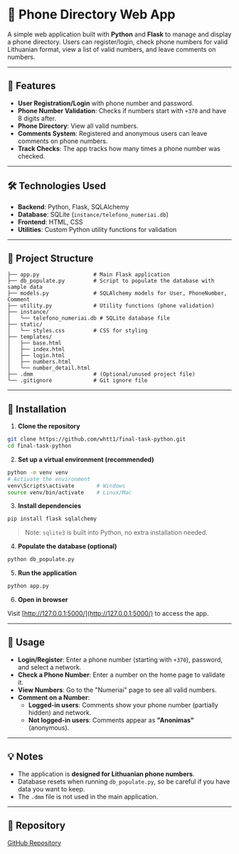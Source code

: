 # 📱 Phone Directory Web App

A simple web application built with **Python** and **Flask** to manage and display a phone directory. Users can register/login, check phone numbers for valid Lithuanian format, view a list of valid numbers, and leave comments on numbers.

---

## 🚀 Features

- **User Registration/Login** with phone number and password.
- **Phone Number Validation**: Checks if numbers start with `+370` and have 8 digits after.
- **Phone Directory**: View all valid numbers.
- **Comments System**: Registered and anonymous users can leave comments on phone numbers.
- **Track Checks**: The app tracks how many times a phone number was checked.

---

## 🛠️ Technologies Used

- **Backend**: Python, Flask, SQLAlchemy
- **Database**: SQLite (`instance/telefono_numeriai.db`)
- **Frontend**: HTML, CSS
- **Utilities**: Custom Python utility functions for validation

---

## 📂 Project Structure

```
├── app.py                 # Main Flask application
├── db_populate.py         # Script to populate the database with sample data
├── models.py              # SQLAlchemy models for User, PhoneNumber, Comment
├── utility.py             # Utility functions (phone validation)
├── instance/
│   └── telefono_numeriai.db # SQLite database file
├── static/
│   └── styles.css         # CSS for styling
├── templates/
│   ├── base.html
│   ├── index.html
│   ├── login.html
│   ├── numbers.html
│   └── number_detail.html
├── .dmm                   # (Optional/unused project file)
└── .gitignore             # Git ignore file
```

---

## 🔧 Installation

1. **Clone the repository**

```bash
git clone https://github.com/whtt1/final-task-python.git
cd final-task-python
```

2. **Set up a virtual environment (recommended)**

```bash
python -m venv venv
# Activate the environment
venv\Scripts\activate       # Windows
source venv/bin/activate    # Linux/Mac
```

3. **Install dependencies**

```bash
pip install flask sqlalchemy
```

> Note: `sqlite3` is built into Python, no extra installation needed.

4. **Populate the database (optional)**

```bash
python db_populate.py
```

5. **Run the application**

```bash
python app.py
```

6. **Open in browser**

Visit [http://127.0.0.1:5000/](http://127.0.0.1:5000/) to access the app.

---

## 📝 Usage

- **Login/Register**: Enter a phone number (starting with `+370`), password, and select a network.
- **Check a Phone Number**: Enter a number on the home page to validate it.
- **View Numbers**: Go to the "Numeriai" page to see all valid numbers.
- **Comment on a Number**:
  - **Logged-in users**: Comments show your phone number (partially hidden) and network.
  - **Not logged-in users**: Comments appear as **"Anonimas"** (anonymous).

---

## 💡 Notes

- The application is **designed for Lithuanian phone numbers**.
- Database resets when running `db_populate.py`, so be careful if you have data you want to keep.
- The `.dmm` file is not used in the main application.

---

## 🔗 Repository

[GitHub Repository](https://github.com/whtt1/final-task-python)

